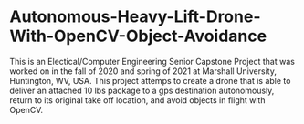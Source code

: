 # Autonomous-Heavy-Lift-Drone-With-OpenCV-Object-Avoidance
This is an Electical/Computer Engineering Senior Capstone Project that was worked on in the fall of 2020 and spring of 2021 at Marshall University, Huntington, WV, USA. This project attemps to create a drone that is able to deliver an attached 10 lbs package to a gps destination autonomously, return to its original take off location, and avoid objects in flight with OpenCV. 

